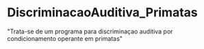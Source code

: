 # DiscriminacaoAuditiva_Primatas
"Trata-se de um programa para discriminaçao auditiva por condicionamento operante em primatas"
